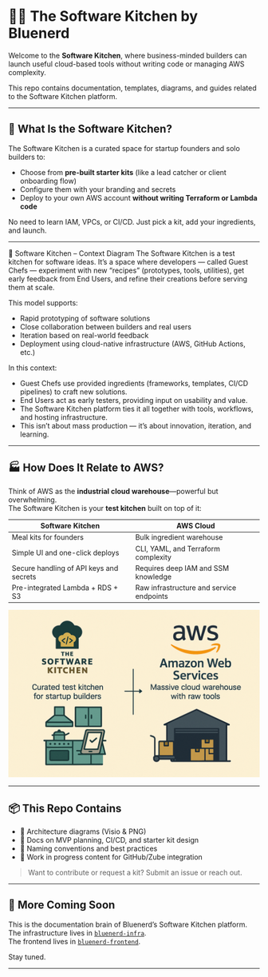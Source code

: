 # 🧑‍🍳 The Software Kitchen by Bluenerd

Welcome to the **Software Kitchen**, where business-minded builders can launch useful cloud-based tools without writing code or managing AWS complexity.

This repo contains documentation, templates, diagrams, and guides related to the Software Kitchen platform.

---

## 🍱 What Is the Software Kitchen?

The Software Kitchen is a curated space for startup founders and solo builders to:

- Choose from **pre-built starter kits** (like a lead catcher or client onboarding flow)
- Configure them with your branding and secrets
- Deploy to your own AWS account **without writing Terraform or Lambda code**

No need to learn IAM, VPCs, or CI/CD. Just pick a kit, add your ingredients, and launch.

---

🧪 Software Kitchen – Context Diagram
The Software Kitchen is a test kitchen for software ideas. It’s a space where developers — called Guest Chefs — experiment with new “recipes” (prototypes, tools, utilities), get early feedback from End Users, and refine their creations before serving them at scale.

This model supports:

- Rapid prototyping of software solutions
- Close collaboration between builders and real users
- Iteration based on real-world feedback
- Deployment using cloud-native infrastructure (AWS, GitHub Actions, etc.)

In this context:

- Guest Chefs use provided ingredients (frameworks, templates, CI/CD pipelines) to craft new solutions.
- End Users act as early testers, providing input on usability and value.
- The Software Kitchen platform ties it all together with tools, workflows, and hosting infrastructure.
- This isn’t about mass production — it’s about innovation, iteration, and learning.

---

## 🏭 How Does It Relate to AWS?

Think of AWS as the **industrial cloud warehouse**—powerful but overwhelming.  
The Software Kitchen is your **test kitchen** built on top of it:

| Software Kitchen                           | AWS Cloud                                                   |
|--------------------------------------------|-------------------------------------------------------------|
| Meal kits for founders                     | Bulk ingredient warehouse                                   |
| Simple UI and one-click deploys            | CLI, YAML, and Terraform complexity                         |
| Secure handling of API keys and secrets    | Requires deep IAM and SSM knowledge                         |
| Pre-integrated Lambda + RDS + S3           | Raw infrastructure and service endpoints                    |

![Software Kitchen vs AWS](./docs/images/software-kitchen-vs-aws.png)

---

## 📦 This Repo Contains

- 📐 Architecture diagrams (Visio & PNG)
- 📖 Docs on MVP planning, CI/CD, and starter kit design
- 💬 Naming conventions and best practices
- 🚧 Work in progress content for GitHub/Zube integration

> Want to contribute or request a kit? Submit an issue or reach out.

---

## 🧠 More Coming Soon

This is the documentation brain of Bluenerd’s Software Kitchen platform.  
The infrastructure lives in [`bluenerd-infra`](https://github.com/YOUR_ORG/bluenerd-infra).  
The frontend lives in [`bluenerd-frontend`](https://github.com/YOUR_ORG/bluenerd-frontend).

Stay tuned.

---

